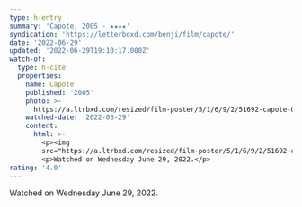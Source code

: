 ```yaml
---
type: h-entry
summary: 'Capote, 2005 - ★★★★'
syndication: 'https://letterboxd.com/benji/film/capote/'
date: '2022-06-29'
updated: '2022-06-29T19:10:17.000Z'
watch-of:
  type: h-cite
  properties:
    name: Capote
    published: '2005'
    photo: >-
      https://a.ltrbxd.com/resized/film-poster/5/1/6/9/2/51692-capote-0-600-0-900-crop.jpg?v=0a8eb7477b
    watched-date: '2022-06-29'
    content:
      html: >-
        <p><img
        src="https://a.ltrbxd.com/resized/film-poster/5/1/6/9/2/51692-capote-0-600-0-900-crop.jpg?v=0a8eb7477b"/></p>
        <p>Watched on Wednesday June 29, 2022.</p>
rating: '4.0'
---
```

Watched on Wednesday June 29, 2022.
